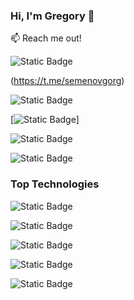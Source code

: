 ### Hi, I'm Gregory 👋

:mailbox: Reach me out!

![Static Badge](https://img.shields.io/badge/Telegram-%2326A5E4?logo=telegram&labelColor=%23fff&link=https%3A%2F%2Ft.me%2Fsemenovgorg)

(https://t.me/semenovgorg)

![Static Badge](https://img.shields.io/badge/Facebook-%230866FF?logo=facebook)

[![Static Badge](https://img.shields.io/badge/Email-%23EA4335?logo=gmail&labelColor=%23fff&link=semenovgrigorij57%40gmail.com)]

![Static Badge](https://img.shields.io/badge/Linkedin-%230A66C2?logo=linkedin&labelColor=%230A66C2)

![Static Badge](https://img.shields.io/badge/Whatsapp-%2325D366?logo=whatsapp&labelColor=%23fff)

### Top Technologies

![Static Badge](https://img.shields.io/badge/HTML-%23E34F26?logo=html5&labelColor=%23000)

![Static Badge](https://img.shields.io/badge/CSS3-%231572B6?logo=css3&labelColor=%23000)

![Static Badge](https://img.shields.io/badge/WORDPRESS-%2321759B?logo=wordpress&labelColor=%23000)

![Static Badge](https://img.shields.io/badge/JAVASCRIPT-%23F7DF1E?logo=javascript&labelColor=%23000)

![Static Badge](https://img.shields.io/badge/NODE.JS-%235FA04E?logo=nodedotjs&labelColor=%23000)








